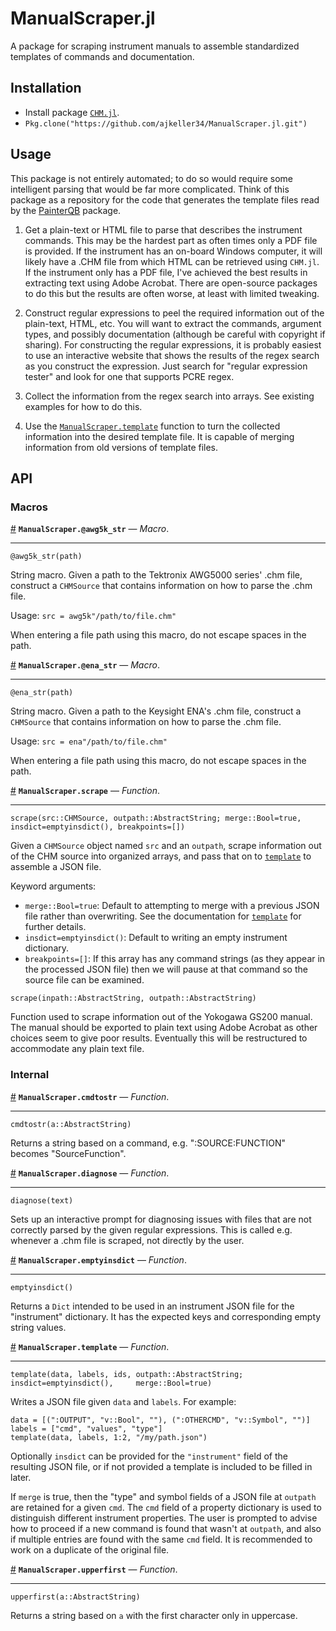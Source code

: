 
<a id='ManualScraper.jl-1'></a>

# ManualScraper.jl


A package for scraping instrument manuals to assemble standardized templates of commands and documentation.


<a id='Installation-1'></a>

## Installation


  * Install package [`CHM.jl`](https://github.com/ajkeller34/CHM.jl).
  * `Pkg.clone("https://github.com/ajkeller34/ManualScraper.jl.git")`


<a id='Usage-1'></a>

## Usage


This package is not entirely automated; to do so would require some intelligent parsing that would be far more complicated. Think of this package as a repository for the code that generates the template files read by the [PainterQB](https://github.com/ajkeller34/PainterQB.jl) package.


1. Get a plain-text or HTML file to parse that describes the instrument commands. This may be the hardest part as often times only a PDF file is provided. If the instrument has an on-board Windows computer, it will likely have a .CHM file from which HTML can be retrieved using `CHM.jl`. If the instrument only has a PDF file, I've achieved the best results in extracting text using Adobe Acrobat. There are open-source packages to do this but the results are often worse, at least with limited tweaking.


1. Construct regular expressions to peel the required information out of the plain-text, HTML, etc. You will want to extract the commands, argument types, and possibly documentation (although be careful with copyright if sharing). For constructing the regular expressions, it is probably easiest to use an interactive website that shows the results of the regex search as you construct the expression. Just search for "regular expression tester" and look for one that supports PCRE regex.


1. Collect the information from the regex search into arrays. See existing examples for how to do this.


1. Use the [`ManualScraper.template`](index.md#ManualScraper.template) function to turn the collected information into the desired template file. It is capable of merging information from old versions of template files.


<a id='API-1'></a>

## API


<a id='Macros-1'></a>

### Macros

<a id='ManualScraper.@awg5k_str' href='#ManualScraper.@awg5k_str'>#</a>
**`ManualScraper.@awg5k_str`** &mdash; *Macro*.

---


`@awg5k_str(path)`

String macro. Given a path to the Tektronix AWG5000 series' .chm file, construct a `CHMSource` that contains information on how to parse the .chm file.

Usage: `src = awg5k"/path/to/file.chm"`

When entering a file path using this macro, do not escape spaces in the path.

<a id='ManualScraper.@ena_str' href='#ManualScraper.@ena_str'>#</a>
**`ManualScraper.@ena_str`** &mdash; *Macro*.

---


`@ena_str(path)`

String macro. Given a path to the Keysight ENA's .chm file, construct a `CHMSource` that contains information on how to parse the .chm file.

Usage: `src = ena"/path/to/file.chm"`

When entering a file path using this macro, do not escape spaces in the path.

<a id='ManualScraper.scrape' href='#ManualScraper.scrape'>#</a>
**`ManualScraper.scrape`** &mdash; *Function*.

---


`scrape(src::CHMSource, outpath::AbstractString; merge::Bool=true,     insdict=emptyinsdict(), breakpoints=[])`

Given a `CHMSource` object named `src` and an `outpath`, scrape information out of the CHM source into organized arrays, and pass that on to [`template`](index.md#ManualScraper.template) to assemble a JSON file.

Keyword arguments:

  * `merge::Bool=true`: Default to attempting to merge with a previous JSON file rather than overwriting. See the documentation for [`template`](index.md#ManualScraper.template) for further details.
  * `insdict=emptyinsdict()`: Default to writing an empty instrument dictionary.
  * `breakpoints=[]`: If this array has any command strings (as they appear in the processed JSON file) then we will pause at that command so the source file can be examined.

`scrape(inpath::AbstractString, outpath::AbstractString)`

Function used to scrape information out of the Yokogawa GS200 manual. The manual should be exported to plain text using Adobe Acrobat as other choices seem to give poor results. Eventually this will be restructured to accommodate any plain text file.


<a id='Internal-1'></a>

### Internal

<a id='ManualScraper.cmdtostr' href='#ManualScraper.cmdtostr'>#</a>
**`ManualScraper.cmdtostr`** &mdash; *Function*.

---


`cmdtostr(a::AbstractString)`

Returns a string based on a command, e.g. ":SOURCE:FUNCTION" becomes "SourceFunction".

<a id='ManualScraper.diagnose' href='#ManualScraper.diagnose'>#</a>
**`ManualScraper.diagnose`** &mdash; *Function*.

---


`diagnose(text)`

Sets up an interactive prompt for diagnosing issues with files that are not correctly parsed by the given regular expressions. This is called e.g. whenever a .chm file is scraped, not directly by the user.

<a id='ManualScraper.emptyinsdict' href='#ManualScraper.emptyinsdict'>#</a>
**`ManualScraper.emptyinsdict`** &mdash; *Function*.

---


`emptyinsdict()`

Returns a `Dict` intended to be used in an instrument JSON file for the "instrument" dictionary. It has the expected keys and corresponding empty string values.

<a id='ManualScraper.template' href='#ManualScraper.template'>#</a>
**`ManualScraper.template`** &mdash; *Function*.

---


`template(data, labels, ids, outpath::AbstractString;     insdict=emptyinsdict(),     merge::Bool=true)`

Writes a JSON file given `data` and `labels`. For example:

```
data = [(":OUTPUT", "v::Bool", ""), (":OTHERCMD", "v::Symbol", "")]
labels = ["cmd", "values", "type"]
template(data, labels, 1:2, "/my/path.json")
```

Optionally `insdict` can be provided for the `"instrument"` field of the resulting JSON file, or if not provided a template is included to be filled in later.

If `merge` is true, then the "type" and symbol fields of a JSON file at `outpath` are retained for a given `cmd`. The `cmd` field of a property dictionary is used to distinguish different instrument properties. The user is prompted to advise how to proceed if a new command is found that wasn't at `outpath`, and also if multiple entries are found with the same `cmd` field. It is recommended to work on a duplicate of the original file.

<a id='ManualScraper.upperfirst' href='#ManualScraper.upperfirst'>#</a>
**`ManualScraper.upperfirst`** &mdash; *Function*.

---


`upperfirst(a::AbstractString)`

Returns a string based on `a` with the first character only in uppercase.


